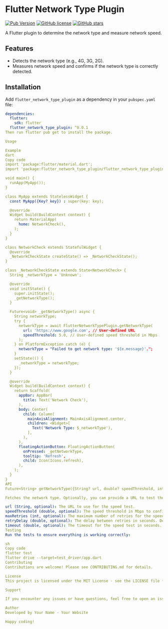 # Flutter Network Type Plugin

[![Pub Version](https://img.shields.io/pub/v/flutter_network_type_plugin)](https://pub.dev/packages/flutter_network_type_plugin)
[![GitHub license](https://img.shields.io/github/license/yourusername/flutter_network_type_plugin)](https://github.com/nurshat13/flutter_network_type_plugin/blob/main/LICENSE)
[![GitHub stars](https://img.shields.io/github/stars/yourusername/flutter_network_type_plugin)](https://github.com/nurshat13/flutter_network_type_plugin/stargazers)

A Flutter plugin to determine the network type and measure network speed.

## Features

- Detects the network type (e.g., 4G, 3G, 2G).
- Measures network speed and confirms if the network type is correctly detected.

## Installation

Add `flutter_network_type_plugin` as a dependency in your `pubspec.yaml` file:

```yaml
dependencies:
  flutter:
    sdk: flutter
  flutter_network_type_plugin: ^0.0.1
Then run flutter pub get to install the package.

Usage

Example
dart
Copy code
import 'package:flutter/material.dart';
import 'package:flutter_network_type_plugin/flutter_network_type_plugin.dart';

void main() {
  runApp(MyApp());
}

class MyApp extends StatelessWidget {
  const MyApp({Key? key}) : super(key: key);

  @override
  Widget build(BuildContext context) {
    return MaterialApp(
      home: NetworkCheck(),
    );
  }
}

class NetworkCheck extends StatefulWidget {
  @override
  _NetworkCheckState createState() => _NetworkCheckState();
}

class _NetworkCheckState extends State<NetworkCheck> {
  String _networkType = 'Unknown';

  @override
  void initState() {
    super.initState();
    _getNetworkType();
  }

  Future<void> _getNetworkType() async {
    String networkType;
    try {
      networkType = await FlutterNetworkTypePlugin.getNetworkType(
        url: 'https://www.google.com', // User-defined URL
        speedThreshold: 5.0, // User-defined speed threshold in Mbps
      );
    } on PlatformException catch (e) {
      networkType = "Failed to get network type: '${e.message}'.";
    }
    setState(() {
      _networkType = networkType;
    });
  }

  @override
  Widget build(BuildContext context) {
    return Scaffold(
      appBar: AppBar(
        title: Text('Network Check'),
      ),
      body: Center(
        child: Column(
          mainAxisAlignment: MainAxisAlignment.center,
          children: <Widget>[
            Text('Network Type: $_networkType'),
          ],
        ),
      ),
      floatingActionButton: FloatingActionButton(
        onPressed: _getNetworkType,
        tooltip: 'Refresh',
        child: Icon(Icons.refresh),
      ),
    );
  }
}
API
Future<String> getNetworkType({String? url, double? speedThreshold, int? maxRetries, double? retryDelay, double? timeout})

Fetches the network type. Optionally, you can provide a URL to test the speed and a speed threshold to confirm the network type.

url (String, optional): The URL to use for the speed test.
speedThreshold (double, optional): The speed threshold in Mbps to confirm the network type.
maxRetries (int, optional): The maximum number of retries for the speed test. Default is 0.
retryDelay (double, optional): The delay between retries in seconds. Default is 1.0.
timeout (double, optional): The timeout for the speed test in seconds. Default is 5.0.
Testing
Run the tests to ensure everything is working correctly:

sh
Copy code
flutter test
flutter drive --target=test_driver/app.dart
Contributing
Contributions are welcome! Please see CONTRIBUTING.md for details.

License
This project is licensed under the MIT License - see the LICENSE file for details.

Support

If you encounter any issues or have questions, feel free to open an issue on GitHub.

Author
Developed by Your Name - Your Website

Happy coding!
